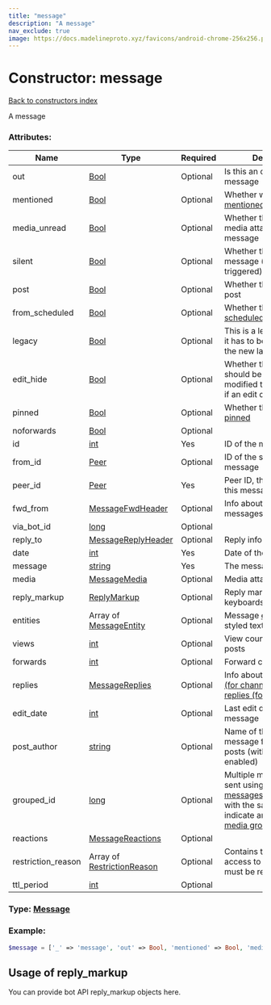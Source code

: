 ```yaml
---
title: "message"
description: "A message"
nav_exclude: true
image: https://docs.madelineproto.xyz/favicons/android-chrome-256x256.png
---
```

# Constructor: message  
[Back to constructors index](/API_docs/constructors/index.html)



A message

### Attributes:

| Name     |    Type       | Required | Description |
|----------|---------------|----------|-------------|
|out|[Bool](/API_docs/types/Bool.html) | Optional|Is this an outgoing message|
|mentioned|[Bool](/API_docs/types/Bool.html) | Optional|Whether we were [mentioned](https://core.telegram.org/api/mentions) in this message|
|media\_unread|[Bool](/API_docs/types/Bool.html) | Optional|Whether there are unread media attachments in this message|
|silent|[Bool](/API_docs/types/Bool.html) | Optional|Whether this is a silent message (no notification triggered)|
|post|[Bool](/API_docs/types/Bool.html) | Optional|Whether this is a channel post|
|from\_scheduled|[Bool](/API_docs/types/Bool.html) | Optional|Whether this is a [scheduled message](https://core.telegram.org/api/scheduled-messages)|
|legacy|[Bool](/API_docs/types/Bool.html) | Optional|This is a legacy message: it has to be refetched with the new layer|
|edit\_hide|[Bool](/API_docs/types/Bool.html) | Optional|Whether the message should be shown as not modified to the user, even if an edit date is present|
|pinned|[Bool](/API_docs/types/Bool.html) | Optional|Whether this message is [pinned](https://core.telegram.org/api/pin)|
|noforwards|[Bool](/API_docs/types/Bool.html) | Optional|
|id|[int](/API_docs/types/int.html) | Yes|ID of the message|
|from\_id|[Peer](/API_docs/types/Peer.html) | Optional|ID of the sender of the message|
|peer\_id|[Peer](/API_docs/types/Peer.html) | Yes|Peer ID, the chat where this message was sent|
|fwd\_from|[MessageFwdHeader](/API_docs/types/MessageFwdHeader.html) | Optional|Info about forwarded messages|
|via\_bot\_id|[long](/API_docs/types/long.html) | Optional|
|reply\_to|[MessageReplyHeader](/API_docs/types/MessageReplyHeader.html) | Optional|Reply information|
|date|[int](/API_docs/types/int.html) | Yes|Date of the message|
|message|[string](/API_docs/types/string.html) | Yes|The message|
|media|[MessageMedia](/API_docs/types/MessageMedia.html) | Optional|Media attachment|
|reply\_markup|[ReplyMarkup](/API_docs/types/ReplyMarkup.html) | Optional|Reply markup (bot/inline keyboards)|
|entities|Array of [MessageEntity](/API_docs/types/MessageEntity.html) | Optional|Message [entities](https://core.telegram.org/api/entities) for styled text|
|views|[int](/API_docs/types/int.html) | Optional|View count for channel posts|
|forwards|[int](/API_docs/types/int.html) | Optional|Forward counter|
|replies|[MessageReplies](/API_docs/types/MessageReplies.html) | Optional|Info about [post comments (for channels) or message replies (for groups)](https://core.telegram.org/api/threads)|
|edit\_date|[int](/API_docs/types/int.html) | Optional|Last edit date of this message|
|post\_author|[string](/API_docs/types/string.html) | Optional|Name of the author of this message for channel posts (with signatures enabled)|
|grouped\_id|[long](/API_docs/types/long.html) | Optional|Multiple media messages sent using [messages.sendMultiMedia](../methods/messages.sendMultiMedia.html) with the same grouped ID indicate an [album or media group](https://core.telegram.org/api/files#albums-grouped-media)|
|reactions|[MessageReactions](/API_docs/types/MessageReactions.html) | Optional|
|restriction\_reason|Array of [RestrictionReason](/API_docs/types/RestrictionReason.html) | Optional|Contains the reason why access to this message must be restricted.|
|ttl\_period|[int](/API_docs/types/int.html) | Optional|



### Type: [Message](/API_docs/types/Message.html)


### Example:

```php
$message = ['_' => 'message', 'out' => Bool, 'mentioned' => Bool, 'media_unread' => Bool, 'silent' => Bool, 'post' => Bool, 'from_scheduled' => Bool, 'legacy' => Bool, 'edit_hide' => Bool, 'pinned' => Bool, 'noforwards' => Bool, 'id' => int, 'from_id' => Peer, 'peer_id' => Peer, 'fwd_from' => MessageFwdHeader, 'via_bot_id' => long, 'reply_to' => MessageReplyHeader, 'date' => int, 'message' => 'string', 'media' => MessageMedia, 'reply_markup' => ReplyMarkup, 'entities' => [MessageEntity, MessageEntity], 'views' => int, 'forwards' => int, 'replies' => MessageReplies, 'edit_date' => int, 'post_author' => 'string', 'grouped_id' => long, 'reactions' => MessageReactions, 'restriction_reason' => [RestrictionReason, RestrictionReason], 'ttl_period' => int];
```  

## Usage of reply_markup

You can provide bot API reply_markup objects here.  


